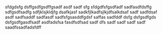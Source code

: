 sfdgdsfg dsffgsdfgsdffgsadf asdf sadf sfg sfdgdfsfgsdfadf sadfasdfdsffg sdfgsdfsadfg sdfjklsjkldjfg
dsafkjasf sadkfjlkadfsjlkjdfsalkdsaf sadf
sadfdsaf asdf
sadfsaddf
sadfasdf
sadfsfgsasddfgdsf
saffas
sadfddf
dsfg dsfgsdfgds dsfgsdfgasdfsadf asdfadsfsa fasdfsdfsad sadf dfs sadf sadf sadf sadf saadfssadfadsfdff
